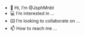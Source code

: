 - 👋 Hi, I’m @JsphMnbt
- 💻 I’m interested in ...
- ⌨️ I’m looking to collaborate on ...
- 📫 How to reach me ...

<!---
JsphMnbt/JsphMnbt👽 repository because its `README.md` (this file) appears on your GitHub profile.
You can click the Preview link to take a look at your changes.
--->
